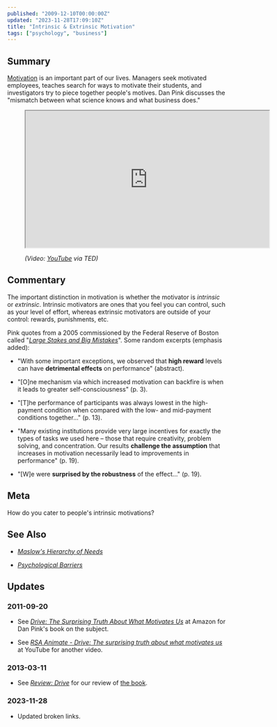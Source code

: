 ```yaml
---
published: "2009-12-10T00:00:00Z"
updated: "2023-11-28T17:09:10Z"
title: "Intrinsic & Extrinsic Motivation"
tags: ["psychology", "business"]
---
```


## Summary

<div class="entry-summary" markdown="1">

[Motivation](http://en.wikipedia.org/wiki/Motivation) is an important part of
our lives. Managers seek motivated employees, teaches search for ways to
motivate their students, and investigators try to piece together people's
motives. Dan Pink discusses the "mismatch between what science knows and what
business does."

</div>

<figure markdown="1">

<iframe width="560" height="315" src="http://www.youtube.com/embed/rrkrvAUbU9Y?rel=0" allowfullscreen></iframe>
<figcaption>
<address markdown="1">

(Video: [YouTube](http://www.youtube.com/watch?v=rrkrvAUbU9Y) via TED)

</address>
</figcaption>
</figure><!--more-->

## Commentary

The important distinction in motivation is whether the motivator is _intrinsic_
or _extrinsic_. Intrinsic motivators are ones that you feel you can control,
such as your level of effort, whereas extrinsic motivators are outside of your
control: rewards, punishments, etc.

Pink quotes from a 2005 commissioned by the Federal Reserve of Boston called
"<cite>[Large Stakes and Big Mistakes](https://web.archive.org/web/20100410083618/http://www.bos.frb.org/economic/wp/wp2005/wp0511.pdf)</cite>".
Some random excerpts (emphasis added):

- "With some important exceptions, we observed that **high reward** levels can
  have **detrimental effects** on performance" (abstract).

- "[O]ne mechanism via which increased motivation can backfire is when it
  leads to greater self-consciousness" (p. 3).

- "[T]he performance of participants was always lowest in the high-payment
  condition when compared with the low- and mid-payment conditions
  together..." (p. 13).

- "Many existing institutions provide very large incentives for exactly the
  types of tasks we used here &ndash; those that require creativity, problem
  solving, and concentration. Our results **challenge the assumption** that
  increases in motivation necessarily lead to improvements in
  performance" (p. 19).

- "[W]e were **surprised by the robustness** of the effect..." (p. 19).

## Meta

How do you cater to people's intrinsic motivations?

## See Also

- <cite>[Maslow's Hierarchy of Needs][meta-1]</cite>

- <cite>[Psychological Barriers][meta-2]</cite>

## Updates

### <span class="rel-date" title="2011-09-20T20:00:45-04:00">2011-09-20</span>

- See <cite>[Drive: The Surprising Truth About What Motivates Us][amazon-drive]</cite>
  at <span class="vcard org fn">Amazon</span>
  for <span class="vcard fn">Dan Pink</span>'s book on the subject.

- See <cite>[RSA Animate - Drive: The surprising truth about what motivates us](http://www.youtube.com/watch?v=u6XAPnuFjJc)</cite>
  at <span class="vcard org fn">YouTube</span>
  for another video.

### <span class="rel-date" title="2013-03-11T00:00:00-04:00">2013-03-11</span>

- See <cite>[Review: Drive][meta-3]</cite>
  for our review of [the book][amazon-drive].

[amazon-drive]: http://www.amazon.com/gp/product/1594484805
[meta-1]: /blog/2009/11/maslows-hierarchy-of-needs.html
[meta-2]: /blog/2009/11/psychological-barriers.html
[meta-3]: /blog/2013/03/review-drive.html

### <span class="rel-date" title="2023-11-28T17:09:10Z">2023-11-28</span>

- Updated broken links.
